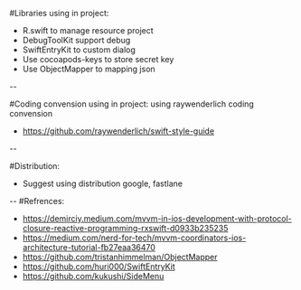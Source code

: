 #Libraries using in project:

* R.swift to manage resource project
* DebugToolKit support debug
* SwiftEntryKit to custom dialog
* Use cocoapods-keys to store secret key
* Use ObjectMapper to mapping json

--

#Coding convension using in project:
using raywenderlich coding convension 

* https://github.com/raywenderlich/swift-style-guide

--

#Distribution:
- Suggest using distribution google, fastlane

--
#Refrences: 

* https://demirciy.medium.com/mvvm-in-ios-development-with-protocol-closure-reactive-programming-rxswift-d0933b235235
* https://medium.com/nerd-for-tech/mvvm-coordinators-ios-architecture-tutorial-fb27eaa36470
* https://github.com/tristanhimmelman/ObjectMapper
* https://github.com/huri000/SwiftEntryKit
* https://github.com/kukushi/SideMenu